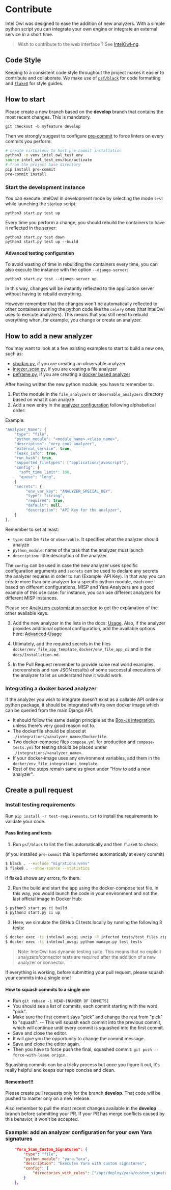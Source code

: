 # Contribute

Intel Owl was designed to ease the addition of new analyzers. With a simple python script you can integrate your own engine or integrate an external service in a short time.

> Wish to contribute to the web interface ? See [IntelOwl-ng](https://github.com/intelowlproject/IntelOwl-ng).

## Code Style
Keeping to a consistent code style throughout the project makes it easier to contribute and collaborate. We make use of [`psf/black`](https://github.com/psf/black) for code formatting and [`flake8`](https://flake8.pycqa.org) for style guides.

## How to start
Please create a new branch based on the **develop** branch that contains the most recent changes. This is mandatory.

`git checkout -b myfeature develop`

Then we strongly suggest to configure [pre-commit](https://github.com/pre-commit/pre-commit) to force linters on every commits you perform:
```bash
# create virtualenv to host pre-commit installation
python3 -m venv intel_owl_test_env
source intel_owl_test_env/bin/activate
# from the project base directory
pip install pre-commit
pre-commit install
```

### Start the development instance
You can execute IntelOwl in development mode by selecting the mode `test` while launching the startup script:
```
python3 start.py test up
```
Every time you perform a change, you should rebuild the containers to have it reflected in the server:
```
python3 start.py test down
python3 start.py test up --build
```
#### Advanced testing configuration
To avoid wasting of time in rebuilding the containers every time, you can also execute the instance with the option `--django-server`:
```
python3 start.py test --django-server up
```
In this way, changes will be instantly reflected to the application server without having to rebuild everything.

However remember that the changes won't be automatically reflected to other containers running the python code like the `celery` ones (that IntelOwl uses to execute analyzers).
This means that you still need to rebuild everything when, for example, you change or create an analyzer.

## How to add a new analyzer
You may want to look at a few existing examples to start to build a new one, such as:
- [shodan.py](https://github.com/intelowlproject/IntelOwl/blob/develop/api_app/analyzers_manager/observable_analyzers/shodan.py), if you are creating an observable analyzer
- [intezer_scan.py](https://github.com/intelowlproject/IntelOwl/blob/develop/api_app/analyzers_manager/file_analyzers/intezer_scan.py), if you are creating a file analyzer
- [peframe.py](https://github.com/intelowlproject/IntelOwl/blob/develop/api_app/analyzers_manager/file_analyzers/peframe.py), if you are creating a [docker based analyzer](#integrating-a-docker-based-analyzer)

After having written the new python module, you have to remember to:
1. Put the module in the `file_analyzers` or `observable_analyzers` directory based on what it can analyze
2. Add a new entry in the [analyzer configuration](https://github.com/intelowlproject/IntelOwl/blob/master/configuration/analyzer_config.json) following alphabetical order:
  
  Example:
  ```javascript
  "Analyzer_Name": {
      "type": "file",
      "python_module": "<module_name>.<class_name>",
      "description": "very cool analyzer",
      "external_service": true,
      "leaks_info": true,
      "run_hash": true,
      "supported_filetypes": ["application/javascript"],
      "config": {
        "soft_time_limit": 100,
        "queue": "long",
      }
      "secrets": {
           "env_var_key": "ANALYZER_SPECIAL_KEY",
           "type": "string",
           "required": true,
           "default": null,
           "description": "API Key for the analyzer",
      }
  },
  ```
  
  Remember to set at least:
  * `type`: can be `file` or `observable`. It specifies what the analyzer should analyze
  * `python_module`: name of the task that the analyzer must launch
  * `description`: little description of the analyzer
  
  The `config` can be used in case the new analyzer uses specific configuration arguments and `secrets` can be used to declare any secrets the analyzer requires in order to run (Example: API Key). 
  In that way you can create more than one analyzer for a specific python module, each one based on different configurations.
  MISP and Yara Analyzers are a good example of this use case: for instance, you can use different analyzers for different MISP instances.

  Please see [Analyzers customization section](https://intelowl.readthedocs.io/en/latest/Usage.html#analyzers-customization) to get the explanation of the other available keys.


3. Add the new analyzer in the lists in the docs: [Usage](./Usage.md). Also, if the analyzer provides additional optional configuration, add the available options here: [Advanced-Usage](./Advanced-Usage.md)

4. Ultimately, add the required secrets in the files `docker/env_file_app_template`, `docker/env_file_app_ci` and in the `docs/Installation.md`.

5. In the Pull Request remember to provide some real world examples (screenshots and raw JSON results) of some successful executions of the analyzer to let us understand how it would work.

### Integrating a docker based analyzer
If the analyzer you wish to integrate doesn't exist as a callable API online or python package, it should be integrated with its own docker image
which can be queried from the main Django API.

* It should follow the same design principle as the [Box-Js integration](https://github.com/intelowlproject/IntelOwl/tree/develop/integrations), unless there's very good reason not to.
* The dockerfile should be placed at `./integrations/<analyzer_name>/Dockerfile`.
* Two docker-compose files `compose.yml` for production and `compose-tests.yml` for testing should be placed under `./integrations/<analyzer_name>`.
* If your docker-image uses any environment variables, add them in the `docker/env_file_integrations_template`.
* Rest of the steps remain same as given under "How to add a new analyzer".

## Create a pull request

### Install testing requirements
Run `pip install -r test-requirements.txt` to install the requirements to validate your code. 

#### Pass linting and tests
1. Run `psf/black` to lint the files automatically and then `flake8` to check:
 
 (if you installed `pre-commit` this is performed automatically at every commit)

```bash
$ black . --exclude "migrations|venv"
$ flake8 . --show-source --statistics
```

  if flake8 shows any errors, fix them.

2. Run the build and start the app using the docker-compose test file. In this way, you would launch the code in your environment and not the last official image in Docker Hub:

```bash
$ python3 start.py ci build
$ python3 start.py ci up
```

3. Here, we simulate the GitHub CI tests locally by running the following 3 tests:

```bash
$ docker exec -ti intelowl_uwsgi unzip -P infected tests/test_files.zip
$ docker exec -ti intelowl_uwsgi python manage.py test tests
```

> Note: IntelOwl has dynamic testing suite. This means that no explicit analyzers/connector tests are required after the addition of a new analyzer or connector.


If everything is working, before submitting your pull request, please squash your commits into a single one!

#### How to squash commits to a single one

* Run `git rebase -i HEAD~[NUMBER OF COMMITS]`
* You should see a list of commits, each commit starting with the word "pick".
* Make sure the first commit says "pick" and change the rest from "pick" to "squash". -- This will squash each commit into the previous commit, which will continue until every commit is squashed into the first commit.
* Save and close the editor.
* It will give you the opportunity to change the commit message.
* Save and close the editor again.
* Then you have to force push the final, squashed commit: `git push --force-with-lease origin`.

Squashing commits can be a tricky process but once you figure it out, it's really helpful and keeps our repo concise and clean.

#### Remember!!!
Please create pull requests only for the branch **develop**. That code will be pushed to master only on a new release.

Also remember to pull the most recent changes available in the **develop** branch before submitting your PR. If your PR has merge conflicts caused by this behavior, it won't be accepted.

### Example: add an analyzer configuration for your own Yara signatures
```json
    "Yara_Scan_Custom_Signatures": {
        "type": "file",
        "python_module": "yara.Yara",
        "description": "Executes Yara with custom signatures",
        "config": {
            "directories_with_rules": ["/opt/deploy/yara/custom_signatures"]
        }
    },
```
